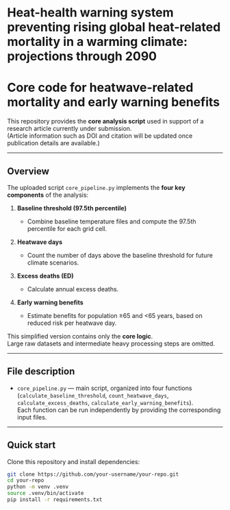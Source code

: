# Heat-health warning system preventing rising global heat-related mortality in a warming climate: projections through 2090

# Core code for heatwave-related mortality and early warning benefits

This repository provides the **core analysis script** used in support of a research article currently under submission.  
(Article information such as DOI and citation will be updated once publication details are available.)

---

## Overview

The uploaded script `core_pipeline.py` implements the **four key components** of the analysis:

1. **Baseline threshold (97.5th percentile)**  
   - Combine baseline temperature files and compute the 97.5th percentile for each grid cell.  

2. **Heatwave days**  
   - Count the number of days above the baseline threshold for future climate scenarios.  

3. **Excess deaths (ED)**  
   - Calculate annual excess deaths.

4. **Early warning benefits**  
   - Estimate benefits for population ≥65 and <65 years, based on reduced risk per heatwave day.  

This simplified version contains only the **core logic**.  
Large raw datasets and intermediate heavy processing steps are omitted.  

---

## File description

- `core_pipeline.py` — main script, organized into four functions (`calculate_baseline_threshold`, `count_heatwave_days`, `calculate_excess_deaths`, `calculate_early_warning_benefits`).  
  Each function can be run independently by providing the corresponding input files.  

---

## Quick start

Clone this repository and install dependencies:

```bash
git clone https://github.com/your-username/your-repo.git
cd your-repo
python -m venv .venv
source .venv/bin/activate
pip install -r requirements.txt

